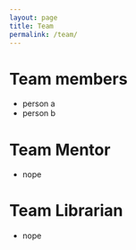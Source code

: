 ```yaml
---
layout: page
title: Team
permalink: /team/
---
```


# Team members
- person a
- person b

# Team Mentor
- nope

# Team Librarian
- nope
